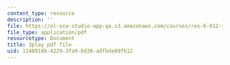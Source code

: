 ```yaml
---
content_type: resource
description: ''
file: https://ol-ocw-studio-app-qa.s3.amazonaws.com/courses/res-6-012-introduction-to-probability-spring-2018/1148918b42293fa9bd38adfbde09fb12_r_rzDNLODQw.pdf
file_type: application/pdf
resourcetype: Document
title: 3play pdf file
uid: 1148918b-4229-3fa9-bd38-adfbde09fb12
---
```

